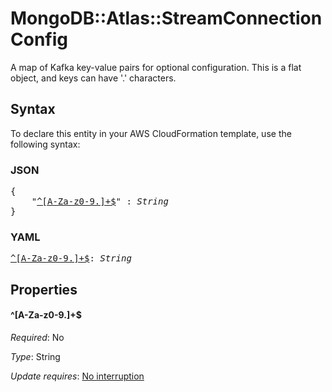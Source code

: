 # MongoDB::Atlas::StreamConnection Config

A map of Kafka key-value pairs for optional configuration. This is a flat object, and keys can have '.' characters.

## Syntax

To declare this entity in your AWS CloudFormation template, use the following syntax:

### JSON

<pre>
{
    "<a href="#^[a-za-z0-9.]+$" title="^[A-Za-z0-9.]+$">^[A-Za-z0-9.]+$</a>" : <i>String</i>
}
</pre>

### YAML

<pre>
<a href="#^[a-za-z0-9.]+$" title="^[A-Za-z0-9.]+$">^[A-Za-z0-9.]+$</a>: <i>String</i>
</pre>

## Properties

#### \^[A-Za-z0-9.]+$

_Required_: No

_Type_: String

_Update requires_: [No interruption](https://docs.aws.amazon.com/AWSCloudFormation/latest/UserGuide/using-cfn-updating-stacks-update-behaviors.html#update-no-interrupt)

